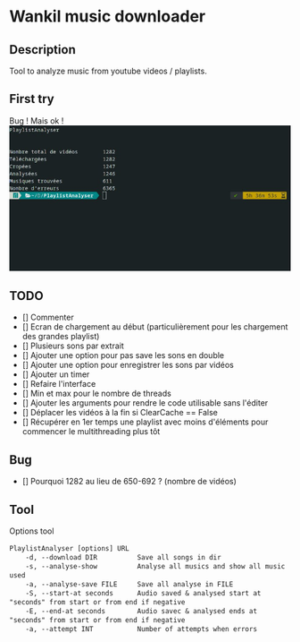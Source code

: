 # Wankil music downloader

## Description
Tool to analyze music from youtube videos / playlists.

## First try
Bug ! Mais ok !
![alt text](./Other/FirstTry.jpg "First try result")

## TODO
- [] Commenter
- [] Ecran de chargement au début (particulièrement pour les chargement des grandes playlist)
- [] Plusieurs sons par extrait
- [] Ajouter une option pour pas save les sons en double
- [] Ajouter une option pour enregistrer les sons par vidéos
- [] Ajouter un timer
- [] Refaire l'interface
- [] Min et max pour le nombre de threads
- [] Ajouter les arguments pour rendre le code utilisable sans l'éditer
- [] Déplacer les vidéos à la fin si ClearCache == False
- [] Récupérer en 1er temps une playlist avec moins d'éléments pour commencer le multithreading plus tôt

## Bug
- [] Pourquoi 1282 au lieu de 650-692 ? (nombre de vidéos)

## Tool
Options tool
```
PlaylistAnalyser [options] URL
    -d, --download DIR          Save all songs in dir
    -s, --analyse-show          Analyse all musics and show all music used
    -a, --analyse-save FILE     Save all analyse in FILE
    -S, --start-at seconds      Audio saved & analysed start at "seconds" from start or from end if negative
    -E, --end-at seconds        Audio savec & analysed ends at "seconds" from start or from end if negative
    -a, --attempt INT           Number of attempts when errors
```